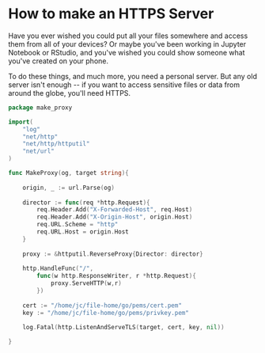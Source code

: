 # How to make an HTTPS Server

Have you ever wished you could put all your files somewhere and access them from all of your devices? Or maybe you've been working in Jupyter Notebook or RStudio, and you've wished you could show someone what you've created on your phone.

To do these things, and much more, you need a personal server. But any old server isn't enough -- if you want to access sensitive files or data from around the globe, you'll need HTTPS.

```go
package make_proxy

import(
    "log"
    "net/http"
    "net/http/httputil"
    "net/url"
)

func MakeProxy(og, target string){
    
    origin, _ := url.Parse(og)
    
    director := func(req *http.Request){
        req.Header.Add("X-Forwarded-Host", req.Host)
        req.Header.Add("X-Origin-Host", origin.Host)
        req.URL.Scheme = "http"
        req.URL.Host = origin.Host
    }
    
    proxy := &httputil.ReverseProxy{Director: director}
    
    http.HandleFunc("/",
        func(w http.ResponseWriter, r *http.Request){
            proxy.ServeHTTP(w,r)
        })
        
    cert := "/home/jc/file-home/go/pems/cert.pem"
    key := "/home/jc/file-home/go/pems/privkey.pem"
    
    log.Fatal(http.ListenAndServeTLS(target, cert, key, nil))

}
```
